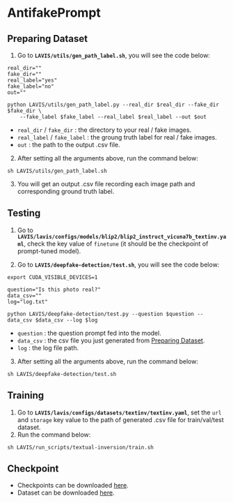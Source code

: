 # AntifakePrompt

## Preparing Dataset

1. Go to **`LAVIS/utils/gen_path_label.sh`**, you will see the code below:

```python=
real_dir=""
fake_dir=""
real_label="yes"
fake_label="no"
out=""

python LAVIS/utils/gen_path_label.py --real_dir $real_dir --fake_dir $fake_dir \
    --fake_label $fake_label --real_label $real_label --out $out
```
- `real_dir` / `fake_dir` : the directory to your real / fake images.
- `real_label` / `fake_label` : the groung truth label for real / fake images.
- `out` : the path to the output .csv file.

2. After setting all the arguments above, run the command below:
```shell=
sh LAVIS/utils/gen_path_label.sh
```
3. You will get an output .csv file recording each image path and corresponding ground truth label.

## Testing

1. Go to **`LAVIS/lavis/configs/models/blip2/blip2_instruct_vicuna7b_textinv.yaml`**, check the key value of `finetune` (it should be the checkpoint of prompt-tuned model).

2. Go to **`LAVIS/deepfake-detection/test.sh`**, you will see the code below:
```python=
export CUDA_VISIBLE_DEVICES=1

question="Is this photo real?"
data_csv=""
log="log.txt"

python LAVIS/deepfake-detection/test.py --question $question --data_csv $data_csv --log $log
```
- `question` : the question prompt fed into the model.
- `data_csv` : the csv file you just generated from [Preparing Dataset](##Preparing-Dataset).
- `log` : the log file path.

3. After setting all the arguments above, run the command below:
```shell=
sh LAVIS/deepfake-detection/test.sh
```

## Training

1. Go to **`LAVIS/lavis/configs/datasets/textinv/textinv.yaml`**, set the `url` and `storage` key value to the path of generated .csv file for train/val/test dataset.
2. Run the command below:

```shell=
sh LAVIS/run_scripts/textual-inversion/train.sh
```

## Checkpoint

- Checkpoints can be downloaded [here](https://drive.google.com/drive/folders/1JgMJie4wDt7dNeHkT25VVuzG9CdnA9mQ?usp=drive_link).
- Dataset can be downloaded [here](https://drive.google.com/drive/folders/1qVolr_iYy7vZ5SjZBengZ3pncUYLoXBt?usp=drive_link).